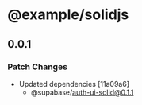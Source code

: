 # @example/solidjs

## 0.0.1

### Patch Changes

- Updated dependencies [11a09a6]
  - @supabase/auth-ui-solid@0.1.1
